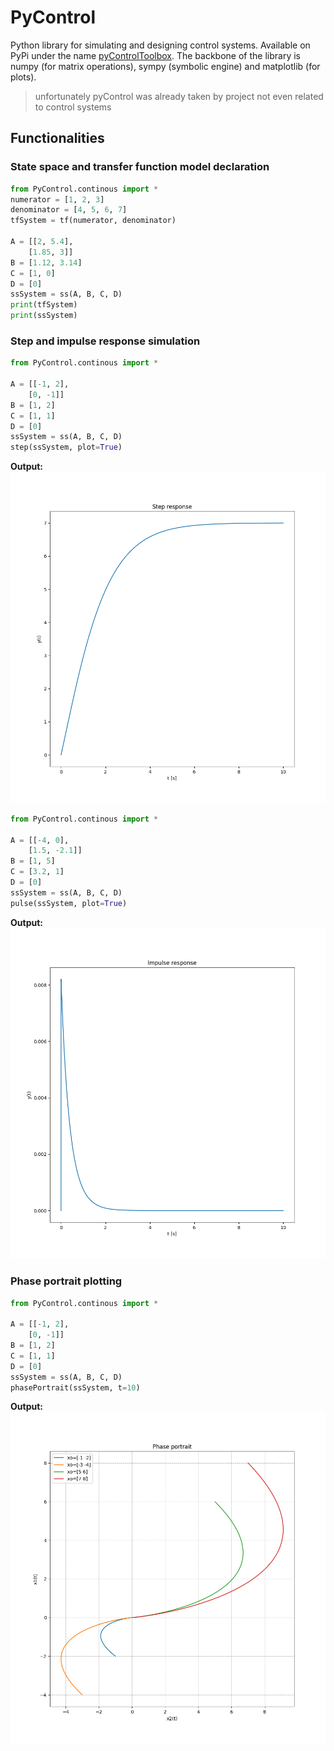 # PyControl

Python library for simulating and designing control systems. Available on PyPi under the name [pyControlToolbox](https://pypi.org/project/pyControlToolbox/). The backbone of the library is numpy (for matrix operations), sympy (symbolic engine) and matplotlib (for plots).
> unfortunately pyControl was already taken by project not even related to control systems

## Functionalities
### State space and transfer function model declaration
```python
from PyControl.continous import *
numerator = [1, 2, 3]
denominator = [4, 5, 6, 7]
tfSystem = tf(numerator, denominator)

A = [[2, 5.4],
	[1.85, 3]]
B = [1.12, 3.14]
C = [1, 0]
D = [0]
ssSystem = ss(A, B, C, D)
print(tfSystem)
print(ssSystem)
```
### Step and impulse response simulation
```python
from PyControl.continous import *

A = [[-1, 2],
	[0, -1]]
B = [1, 2]
C = [1, 1]
D = [0]
ssSystem = ss(A, B, C, D)
step(ssSystem, plot=True)
```
**Output:**  
![Step response](https://github.com/btcHehe/PyControl/blob/master/img/exmplStep.png "step response")
```python
from PyControl.continous import *

A = [[-4, 0],
	[1.5, -2.1]]
B = [1, 5]
C = [3.2, 1]
D = [0]
ssSystem = ss(A, B, C, D)
pulse(ssSystem, plot=True)
```
**Output:**  
![Pulse response](https://github.com/btcHehe/PyControl/blob/master/img/exmplPulse.png "pulse response")
### Phase portrait plotting
```python
from PyControl.continous import *

A = [[-1, 2],
	[0, -1]]
B = [1, 2]
C = [1, 1]
D = [0]
ssSystem = ss(A, B, C, D)
phasePortrait(ssSystem, t=10)
```
**Output:**  
![phase portrait](https://github.com/btcHehe/PyControl/blob/master/img/exmplPhasePortrait.png "phase portrait")
